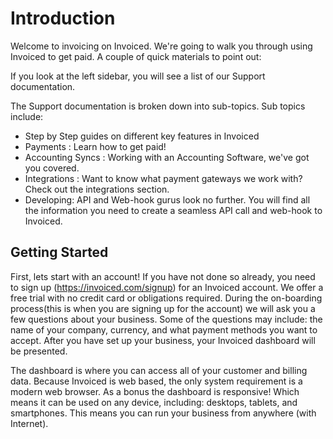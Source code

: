 # Introduction

Welcome to invoicing on Invoiced. We're going to walk you through using Invoiced to get paid. A couple of quick materials to point out:

If you look at the left sidebar, you will see a list of our Support documentation.

The Support documentation is broken down into sub-topics. Sub topics include:

   * Step by Step guides on different key features in Invoiced
   * Payments : Learn how to get paid!
   * Accounting Syncs : Working with an Accounting Software, we've got you covered.
   * Integrations : Want to know what payment gateways we work with? Check out the integrations section.
   * Developing: API and Web-hook gurus look no further. You will find all the information you need to create a seamless API call and web-hook to Invoiced.

## Getting Started

First, lets start with an account! If you have not done so already, you need to sign up (https://invoiced.com/signup) for an Invoiced account. We offer a free trial with no credit card or obligations required. During the on-boarding process(this is when you are signing up for the account) we will ask you a few questions about your business. Some of the questions may include: the name of your company, currency, and what payment methods you want to accept. After you have set up your business, your Invoiced dashboard will be presented. 

The dashboard is where you can access all of your customer and billing data. Because Invoiced is web based,  the only system requirement is a modern web browser. As a bonus the dashboard is responsive! Which means it can be used on any device, including: desktops, tablets, and smartphones. This means you can run your business from anywhere (with Internet).
